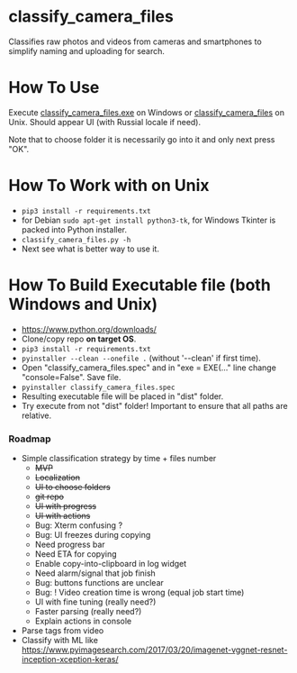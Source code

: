 # classify_camera_files
Classifies raw photos and videos from cameras and smartphones to simplify naming and uploading for search.

# How To Use
Execute [classify_camera_files.exe](classify_camera_files.exe) on Windows
or [classify_camera_files](classify_camera_files) on Unix.
Should appear UI (with Russial locale if need).

Note that to choose folder it is necessarily go into it and only next press "OK".

# How To Work with on Unix
- `pip3 install -r requirements.txt`
- for Debian `sudo apt-get install python3-tk`, for Windows Tkinter is packed into Python installer.
- `classify_camera_files.py -h`
- Next see what is better way to use it.

# How To Build Executable file (both Windows and Unix)
- https://www.python.org/downloads/
- Clone/copy repo **on target OS**.
- `pip3 install -r requirements.txt`
- `pyinstaller --clean --onefile .` (without '--clean' if first time).
- Open "classify_camera_files.spec" and in "exe = EXE(..." line change "console=False". Save file.
- `pyinstaller classify_camera_files.spec`
- Resulting executable file will be placed in "dist" folder.
- Try execute from not "dist" folder! Important to ensure that all paths are relative.

### Roadmap
- Simple classification strategy by time + files number
    - ~~MVP~~
    - ~~Localization~~
    - ~~UI to choose folders~~
    - ~~git repo~~
    - ~~UI with progress~~
    - ~~UI with actions~~
    - Bug: Xterm confusing ? 
    - Bug: UI freezes during copying
    - Need progress bar
    - Need ETA for copying
    - Enable copy-into-clipboard in log widget
    - Need alarm/signal that job finish
    - Bug: buttons functions are unclear
    - Bug: ! Video creation time is wrong (equal job start time)
    - UI with fine tuning (really need?)
    - Faster parsing (really need?)
    - Explain actions in console
- Parse tags from video
- Classify with ML like https://www.pyimagesearch.com/2017/03/20/imagenet-vggnet-resnet-inception-xception-keras/

